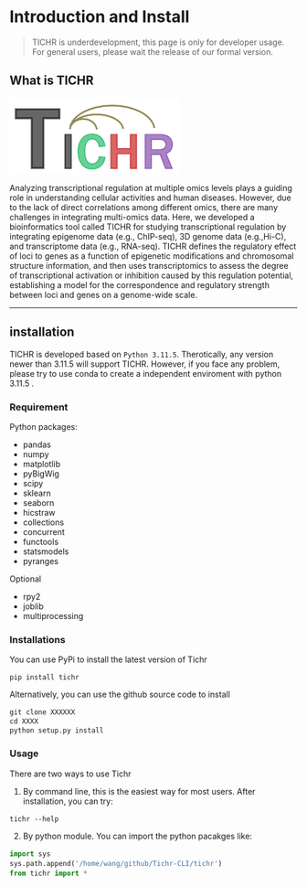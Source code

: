 # Introduction and Install

> TICHR is underdevelopment, this page is only for developer usage. For general users, please wait the release of our formal version.

## What is TICHR

<img src="_static/logo.png" style="zoom:30%;" />

Analyzing transcriptional regulation at multiple omics levels plays a guiding role in understanding cellular activities and human diseases. However, due to the lack of direct correlations among different omics, there are many challenges in integrating multi-omics data. Here, we developed a bioinformatics tool called TICHR for studying transcriptional regulation by integrating epigenome data (e.g., ChIP-seq), 3D genome data (e.g.,Hi-C), and transcriptome data (e.g., RNA-seq). TICHR defines the regulatory effect of loci to genes as a function of epigenetic modifications and chromosomal structure information, and then uses transcriptomics to assess the degree of transcriptional activation or inhibition caused by this regulation potential, establishing a model for the correspondence and regulatory strength between loci and genes on a genome-wide scale. 

-----

## installation

TICHR is developed based on `Python 3.11.5`. Therotically, any version newer than 3.11.5 will support TICHR. However, if you face any problem, please try to use conda to create a independent enviroment with python 3.11.5 .

### Requirement

Python packages:
- pandas
- numpy
- matplotlib
- pyBigWig
- scipy
- sklearn
- seaborn
- hicstraw
- collections
- concurrent
- functools
- statsmodels
- pyranges

Optional
- rpy2
- joblib
- multiprocessing

### Installations

You can use PyPi to install the latest version of Tichr

``` shell
pip install tichr
```

Alternatively, you can use the github source code to install

``` shell
git clone XXXXXX
cd XXXX
python setup.py install
```

### Usage

There are two ways to use Tichr

1. By command line, this is the easiest way for most users. After installation, you can try:
``` shell
tichr --help
```

2. By python module. You can import the python pacakges like:
``` python
import sys
sys.path.append('/home/wang/github/Tichr-CLI/tichr')
from tichr import *
```
